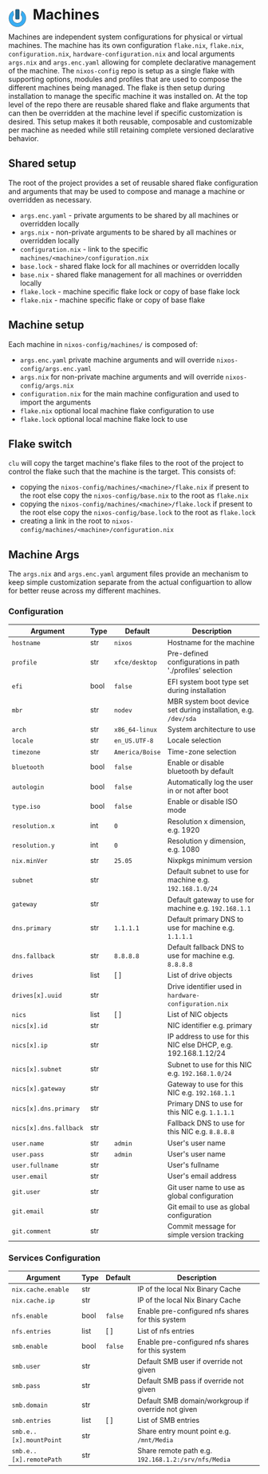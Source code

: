 # Machines <img style="margin: 6px 13px 0px 0px" align="left" src="../art/logo_36x36.png" />

Machines are independent system configurations for physical or virtual machines. The machine has its 
own configuration `flake.nix`, `flake.nix`, `configuration.nix`, `hardware-configuration.nix` and 
local arguments `args.nix` and `args.enc.yaml` allowing for complete declarative management of the 
machine. The `nixos-config` repo is setup as a single flake with supporting options, modules and 
profiles that are used to compose the different machines being managed. The flake is then setup 
during installation to manage the specific machine it was installed on. At the top level of the repo 
there are reusable shared flake and flake arguments that can then be overridden at the machine level 
if specific customization is desired. This setup makes it both reusable, composable and customizable 
per machine as needed while still retaining complete versioned declarative behavior.

## Shared setup
The root of the project provides a set of reusable shared flake configuration and arguments that may 
be used to compose and manage a machine or overridden as necessary.

* `args.enc.yaml` - private arguments to be shared by all machines or overridden locally
* `args.nix` - non-private arguments to be shared by all machines or overridden locally
* `configuration.nix` - link to the specific `machines/<machine>/configuration.nix`
* `base.lock` - shared flake lock for all machines or overridden locally
* `base.nix` - shared flake management for all machines or overridden locally
* `flake.lock` - machine specific flake lock or copy of base flake lock
* `flake.nix` - machine specific flake or copy of base flake

## Machine setup
Each machine in `nixos-config/machines/` is composed of:
* `args.enc.yaml` private machine arguments and will override `nixos-config/args.enc.yaml`
* `args.nix` for non-private machine arguments and will override `nixos-config/args.nix`
* `configuration.nix` for the main machine configuration and used to import the arguments 
* `flake.nix` optional local machine flake configuration to use
* `flake.lock` optional local machine flake lock to use

## Flake switch
`clu` will copy the target machine's flake files to the root of the project to control the flake such 
that the machine is the target. This consists of:
* copying the `nixos-config/machines/<machine>/flake.nix` if present to the root else copy the 
  `nixos-config/base.nix` to the root as `flake.nix`
* copying the `nixos-config/machines/<machine>/flake.lock` if present to the root else copy the
  `nixos-config/base.lock` to the root as `flake.lock`
* creating a link in the root to `nixos-config/machines/<machine>/configuration.nix`

## Machine Args
The `args.nix` and `args.enc.yaml` argument files provide an mechanism to keep simple customization 
separate from the actual configuartion to allow for better reuse across my different machines.

### Configuration
| Argument                | Type  | Default         | Description
| ----------------------- | ----- | --------------- | --------------------------------------
| `hostname`              | str   | `nixos`         | Hostname for the machine
| `profile`               | str   | `xfce/desktop`  | Pre-defined configurations in path './profiles' selection
| `efi`                   | bool  | `false`         | EFI system boot type set during installation
| `mbr`                   | str   | `nodev`         | MBR system boot device set during installation, e.g. `/dev/sda`
| `arch`                  | str   | `x86_64-linux`  | System architecture to use
| `locale`                | str   | `en_US.UTF-8`   | Locale selection
| `timezone`              | str   | `America/Boise` | Time-zone selection
| `bluetooth`             | bool  | `false`         | Enable or disable bluetooth by default
| `autologin`             | bool  | `false`         | Automatically log the user in or not after boot
| `type.iso`              | bool  | `false`         | Enable or disable ISO mode
| `resolution.x`          | int   | `0`             | Resolution x dimension, e.g. 1920
| `resolution.y`          | int   | `0`             | Resolution y dimension, e.g. 1080
| `nix.minVer `           | str   | `25.05`         | Nixpkgs minimum version
| `subnet`                | str   |                 | Default subnet to use for machine e.g. `192.168.1.0/24`
| `gateway`               | str   |                 | Default gateway to use for machine e.g. `192.168.1.1`
| `dns.primary`           | str   | `1.1.1.1`       | Default primary DNS to use for machine e.g. `1.1.1.1`
| `dns.fallback`          | str   | `8.8.8.8`       | Default fallback DNS to use for machine e.g. `8.8.8.8`
| `drives`                | list  | [ ]             | List of drive objects
| `drives[x].uuid`        | str   |                 | Drive identifier used in `hardware-configuration.nix`
| `nics`                  | list  | [ ]             | List of NIC objects
| `nics[x].id`            | str   |                 | NIC identifier e.g. primary
| `nics[x].ip`            | str   |                 | IP address to use for this NIC else DHCP, e.g. 192.168.1.12/24
| `nics[x].subnet`        | str   |                 | Subnet to use for this NIC e.g. `192.168.1.0/24`
| `nics[x].gateway`       | str   |                 | Gateway to use for this NIC e.g. `192.168.1.1`
| `nics[x].dns.primary`   | str   |                 | Primary DNS to use for this NIC e.g. `1.1.1.1`
| `nics[x].dns.fallback`  | str   |                 | Fallback DNS to use for this NIC e.g. `8.8.8.8`
| `user.name`             | str   | `admin`         | User's user name
| `user.pass`             | str   | `admin`         | User's user name
| `user.fullname`         | str   |                 | User's fullname 
| `user.email`            | str   |                 | User's email address
| `git.user`              | str   |                 | Git user name to use as global configuration
| `git.email`             | str   |                 | Git email to use as global configuration
| `git.comment`           | str   |                 | Commit message for simple version tracking

### Services Configuration
| Argument                | Type  | Default         | Description
| ----------------------- | ----- | --------------- | --------------------------------------
| `nix.cache.enable`      | str   |                 | IP of the local Nix Binary Cache
| `nix.cache.ip`          | str   |                 | IP of the local Nix Binary Cache
| `nfs.enable`            | bool  | `false`         | Enable pre-configured nfs shares for this system
| `nfs.entries`           | list  | [ ]             | List of nfs entries
| `smb.enable`            | bool  | `false`         | Enable pre-configured nfs shares for this system
| `smb.user`              | str   |                 | Default SMB user if override not given
| `smb.pass`              | str   |                 | Default SMB pass if override not given
| `smb.domain`            | str   |                 | Default SMB domain/workgroup if override not given
| `smb.entries`           | list  | [ ]             | List of SMB entries
| `smb.e..[x].mountPoint` | str   |                 | Share entry mount point e.g. `/mnt/Media`
| `smb.e..[x].remotePath` | str   |                 | Share remote path e.g. `192.168.1.2:/srv/nfs/Media` 

<!-- 
vim: ts=2:sw=2:sts=2
-->
